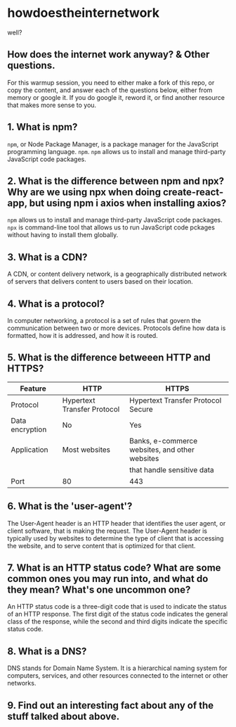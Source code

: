 # howdoestheinternetwork
well?

## How does the internet work anyway? & Other questions. 

For this warmup session, you need to either make a fork of this repo, or copy the content, and answer each of the questions below, either from memory or google it. If you do google it, reword it, or find another resource that makes more sense to you. 

## 1. What is npm? 

`npm`, or Node Package Manager, is a package manager for the JavaScript programming language. `npm`. `npm` allows us to install and manage third-party JavaScript code packages.



## 2. What is the difference between npm and npx? Why are we using npx when doing create-react-app, but using npm i axios when installing axios? 

`npm` allows us to install and manage third-party JavaScript code packages.
`npx` is command-line tool that allows us to run JavaScript code pckages without having to install them globally.

## 3. What is a CDN? 

A CDN, or content delivery network, is a geographically distributed network of servers that delivers content to users based on their location.

## 4. What is a protocol?

In computer networking, a protocol is a set of rules that govern the communication between two or more devices. Protocols define how data is formatted, how it is addressed, and how it is routed.

## 5. What is the difference betweeen HTTP and HTTPS? 

| Feature            | HTTP                             | HTTPS                                              |
|------------------- | -------------------------------- | -------------------------------------------------- |
| Protocol           | Hypertext Transfer Protocol      | Hypertext Transfer Protocol Secure                 |
| Data encryption    | No                               | Yes                                                |
| Application        | Most websites                    | Banks, e-commerce websites, and other websites     |
|                    |                                  | that handle sensitive data                         |
| Port               | 80                               | 443                                                |


## 6. What is the 'user-agent'? 

The User-Agent header is an HTTP header that identifies the user agent, or client software, that is making the request. The User-Agent header is typically used by websites to determine the type of client that is accessing the website, and to serve content that is optimized for that client.

## 7. What is an HTTP status code? What are some common ones you may run into, and what do they mean? What's one uncommon one?

An HTTP status code is a three-digit code that is used to indicate the status of an HTTP response. The first digit of the status code indicates the general class of the response, while the second and third digits indicate the specific status code.

## 8. What is a DNS? 

DNS stands for Domain Name System. It is a hierarchical naming system for computers, services, and other resources connected to the internet or other networks.

## 9. Find out an interesting fact about any of the stuff talked about above. 
